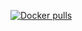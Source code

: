 [![Docker pulls](https://img.shields.io/docker/pulls/grenade/OpenCloudConfig.svg?style=plastic)](https://registry.hub.docker.com/v2/repositories/grenade/OpenCloudConfig/)
